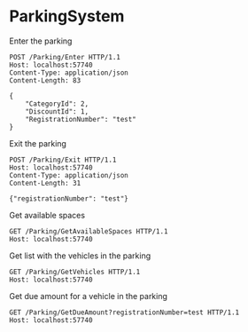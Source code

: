 # ParkingSystem

Enter the parking
```
POST /Parking/Enter HTTP/1.1
Host: localhost:57740
Content-Type: application/json
Content-Length: 83

{
    "CategoryId": 2,
    "DiscountId": 1,
    "RegistrationNumber": "test"
}
```

Exit the parking
```
POST /Parking/Exit HTTP/1.1
Host: localhost:57740
Content-Type: application/json
Content-Length: 31

{"registrationNumber": "test"}
```

Get available spaces
```
GET /Parking/GetАvailableSpaces HTTP/1.1
Host: localhost:57740
```

Get list with the vehicles in the parking
```
GET /Parking/GetVehicles HTTP/1.1
Host: localhost:57740
```

Get due amount for a vehicle in the parking
```
GET /Parking/GetDueAmount?registrationNumber=test HTTP/1.1
Host: localhost:57740
```